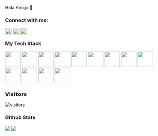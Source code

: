 Hola Amigo 👋
### Connect with me:

[<img align="left" alt="Twitter" width="22px" src="https://cdn.svgporn.com/logos/twitter.svg" />](https://twitter.com/myvin_barboza)
[<img align="left" alt="LinkedIn" width="22px" src="https://cdn.svgporn.com/logos/linkedin-icon.svg" />](https://www.linkedin.com/in/myvinb/)
[<img align="left" alt="Gmail" width="22px" src="https://cdn.svgporn.com/logos/google-gmail.svg" />](mailto:myvinbarboza@gmail.com)
<br>
### My Tech Stack
<img height="50px" width="50px" src="https://cdn.svgporn.com/logos/java.svg"> <img height="50px" width="50px" src="https://cdn.svgporn.com/logos/spring.svg"> <img height="50px" width="50px" src="https://cdn.svgporn.com/logos/javascript.svg"> <img height="50px" width="50px" src="https://cdn.svgporn.com/logos/angular.svg"> <img height="50px" width="50px" src="https://cdn.svgporn.com/logos/docker.svg"> <img height="50px" width="50px" src="https://cdn.svgporn.com/logos/aws.svg"> <img height="50px" width="50px" src="https://cdn.svgporn.com/logos/git-icon.svg"> <img height="50px" width="50px" src="https://cdn.svgporn.com/logos/visual-studio-code.svg"> <img height="50px" width="50px" src="https://cdn.svgporn.com/logos/typescript.svg"> <img height="50px" width="50px" src="https://cdn.svgporn.com/logos/python.svg"> <img height="50px" width="50px" src="https://cdn.svgporn.com/logos/react.svg"> <img height="50px" width="50px" src="https://cdn.svgporn.com/logos/html-5.svg">
<img height="50px" width="50px" src="https://cdn.svgporn.com/logos/kubernetes.svg">
     

  
### 𝗩𝗶𝘀𝗶𝘁𝗼𝗿𝘀   
![visitors](https://visitor-badge.laobi.icu/badge?page_id=myvinb.myvinb)  

### Github Stats
<img align="center" src="https://github-readme-stats.vercel.app/api/top-langs/?username=myvinb&title_color=ffffff&text_color=c9cacc&icon_color=2bbc8a&bg_color=1d1f21" /> <img align="center" src="https://github-readme-stats.vercel.app/api?username=myvinb&show_icons=true&theme=dark"> 

